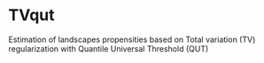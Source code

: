 # TVqut
Estimation of landscapes propensities based on Total variation (TV) regularization with Quantile Universal Threshold (QUT)
